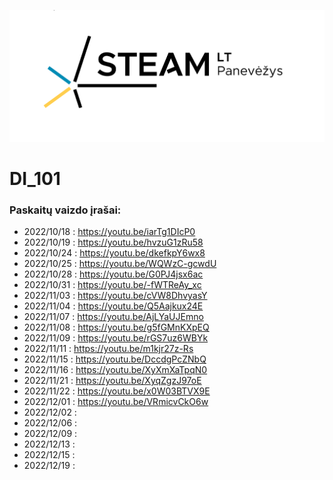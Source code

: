 ![STEAM](./img/steam.png)

# DI_101

### Paskaitų vaizdo įrašai:

- 2022/10/18 : https://youtu.be/iarTg1DIcP0
- 2022/10/19 : https://youtu.be/hvzuG1zRu58
- 2022/10/24 : https://youtu.be/dkefkpY6wx8
- 2022/10/25 : https://youtu.be/WQWzC-gcwdU
- 2022/10/28 : https://youtu.be/G0PJ4jsx6ac
- 2022/10/31 : https://youtu.be/-fWTReAy_xc
- 2022/11/03 : https://youtu.be/cVW8DhvyasY
- 2022/11/04 : https://youtu.be/Q5Aajkux24E
- 2022/11/07 : https://youtu.be/AjLYaUJEmno
- 2022/11/08 : https://youtu.be/g5fGMnKXpEQ
- 2022/11/09 : https://youtu.be/rGS7uz6WBYk
- 2022/11/11 : https://youtu.be/m1kjr27z-Rs
- 2022/11/15 : https://youtu.be/DccdgPcZNbQ
- 2022/11/16 : https://youtu.be/XyXmXaTpqN0
- 2022/11/21 : https://youtu.be/XyqZgzJ97oE
- 2022/11/22 : https://youtu.be/x0W03BTVX9E
- 2022/12/01 : https://youtu.be/VRmicvCkO6w
- 2022/12/02 : 
- 2022/12/06 :
- 2022/12/09 :
- 2022/12/13 :
- 2022/12/15 :
- 2022/12/19 :
